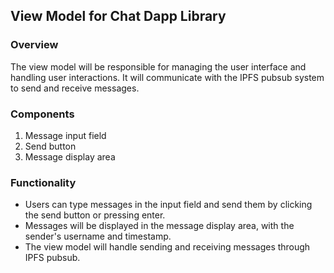 ## View Model for Chat Dapp Library

### Overview

The view model will be responsible for managing the user interface and handling user interactions. It will communicate with the IPFS pubsub system to send and receive messages.

### Components

1. Message input field
2. Send button
3. Message display area

### Functionality

- Users can type messages in the input field and send them by clicking the send button or pressing enter.
- Messages will be displayed in the message display area, with the sender's username and timestamp.
- The view model will handle sending and receiving messages through IPFS pubsub.